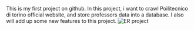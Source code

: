 This is my first project on github. In this project, i want to crawl Poilitecnico di torino official website, and store professors data into a database.
I also will add up some new features to this project.
![ER project](https://github.com/user-attachments/assets/f4b57795-c750-4fa3-b236-61d05f0c0b98)
